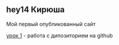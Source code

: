 ## hey14 Кирюша
Мой первый опубликованный сайт


[урок 1](https://hey14.github.io/lesson1/ "Моя готовая страница") - работа с дипозиторием на github

